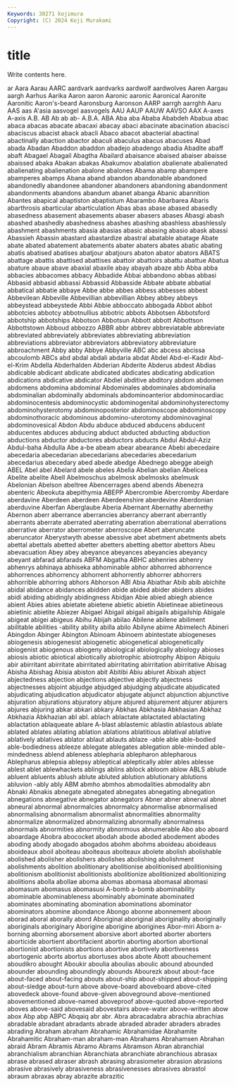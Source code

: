 ```yaml
---
Keywords: 30271 kojimura
Copyright: (C) 2024 Koji Murakami
---
```


# title

Write contents here.



ar Aara Aarau AARC
aardvark aardvarks aardwolf aardwolves Aaren Aargau aargh Aarhus Aarika Aaron
aaron Aaronic aaronic Aaronical Aaronite Aaronitic Aaron's-beard Aaronsburg Aaronson AARP
aarrgh aarrghh Aaru AAS aas A'asia aasvogel aasvogels AAU AAUP
AAUW AAVSO AAX A-axes A-axis A.B. AB Ab ab ab-
A.B.A. ABA Aba aba Ababa Ababdeh Ababua abac abaca abacas
abacate abacaxi abacay abaci abacinate abacination abacisci abaciscus abacist aback
abacli Abaco abacot abacterial abactinal abactinally abaction abactor abaculi abaculus
abacus abacuses Abad abada Abadan Abaddon abaddon abadejo abadengo abadia
Abadite abaff abaft Abagael Abagail Abagtha Abailard abaisance abaised abaiser
abaisse abaissed abaka Abakan abakas Abakumov abalation abalienate abalienated abalienating
abalienation abalone abalones Abama abamp abampere abamperes abamps Abana aband
abandon abandonable abandoned abandonedly abandonee abandoner abandoners abandoning abandonment abandonments
abandons abandum abanet abanga Abanic abannition Abantes abapical abaptiston abaptistum
Abarambo Abarbarea Abaris abarthrosis abarticular abarticulation Abas abas abase abased
abasedly abasedness abasement abasements abaser abasers abases Abasgi abash abashed
abashedly abashedness abashes abashing abashless abashlessly abashment abashments abasia abasias
abasic abasing abasio abask abassi Abassieh Abassin abastard abastardize abastral
abatable abatage Abate abate abated abatement abatements abater abaters abates
abatic abating abatis abatised abatises abatjour abatjours abaton abator abators
ABATS abattage abattis abattised abattises abattoir abattoirs abattu abattue Abatua
abature abaue abave abaxial abaxile abay abayah abaze abb Abba
abba abbacies abbacomes abbacy Abbadide Abbai abbandono abbas abbasi Abbasid
abbasid abbassi Abbassid Abbasside Abbate abbate abbatial abbatical abbatie abbaye
Abbe abbe abbes abbess abbesses abbest Abbevilean Abbeville Abbevillian abbevillian
Abbey abbey abbeys abbeystead abbeystede Abbi Abbie abboccato abbogada Abbot
abbot abbotcies abbotcy abbotnullius abbotric abbots Abbotsen Abbotsford abbotship abbotships
Abbotson Abbotsun Abbott abbott Abbottson Abbottstown Abboud abbozzo ABBR abbr
abbrev abbreviatable abbreviate abbreviated abbreviately abbreviates abbreviating abbreviation abbreviations abbreviator
abbreviators abbreviatory abbreviature abbroachment Abby abby Abbye Abbyville ABC abc
abcess abcissa abcoulomb ABCs abd abdal abdali abdaria abdat Abdel
Abd-el-Kadir Abd-el-Krim Abdella Abderhalden Abderian Abderite Abderus abdest Abdias abdicable
abdicant abdicate abdicated abdicates abdicating abdication abdications abdicative abdicator Abdiel
abditive abditory abdom abdomen abdomens abdomina abdominal Abdominales abdominales abdominalia
abdominalian abdominally abdominals abdominoanterior abdominocardiac abdominocentesis abdominocystic abdominogenital abdominohysterectomy abdominohysterotomy
abdominoposterior abdominoscope abdominoscopy abdominothoracic abdominous abdomino-uterotomy abdominovaginal abdominovesical Abdon Abdu
abduce abduced abducens abducent abducentes abduces abducing abduct abducted abducting
abduction abductions abductor abductores abductors abducts Abdul Abdul-Aziz Abdul-baha Abdulla
Abe a-be abeam abear abearance Abebi abecedaire abecedaria abecedarian abecedarians
abecedaries abecedarium abecedarius abecedary abed abede abedge Abednego abegge abeigh
ABEL Abel abel Abelard abele abeles Abelia Abelian abelian Abelicea
Abelite abelite Abell Abelmoschus abelmosk abelmosks abelmusk Abelonian Abelson abeltree
Abencerrages abend abends Abenezra abenteric Abeokuta abepithymia ABEPP Abercrombie Abercromby
Aberdare aberdavine Aberdeen aberdeen Aberdeenshire aberdevine Aberdonian aberduvine Aberfan Aberglaube
Aberia Abernant Abernathy abernethy Abernon aberr aberrance aberrancies aberrancy aberrant
aberrantly aberrants aberrate aberrated aberrating aberration aberrational aberrations aberrative aberrator
aberrometer aberroscope Abert aberuncate aberuncator Aberystwyth abesse abessive abet abetment
abetments abets abettal abettals abetted abetter abetters abetting abettor abettors
Abeu abevacuation Abey abey abeyance abeyances abeyancies abeyancy abeyant abfarad
abfarads ABFM Abgatha ABHC abhenries abhenry abhenrys abhinaya abhiseka abhominable
abhor abhorred abhorrence abhorrences abhorrency abhorrent abhorrently abhorrer abhorrers abhorrible
abhorring abhors Abhorson ABI Abia Abiathar Abib abib abichite abidal
abidance abidances abidden abide abided abider abiders abides abidi abiding
abidingly abidingness Abidjan Abie abied abiegh abience abient Abies abies
abietate abietene abietic abietin Abietineae abietineous abietinic abietite Abiezer Abigael
Abigail abigail abigails abigailship Abigale abigeat abigei abigeus Abihu Abijah
abilao Abilene abilene abiliment abilitable abilities -ability ability abilla abilo
Abilyne abime Abimelech Abineri Abingdon Abinger Abington Abinoam Abinoem abintestate
abiogeneses abiogenesis abiogenesist abiogenetic abiogenetical abiogenetically abiogenist abiogenous abiogeny abiological
abiologically abiology abioses abiosis abiotic abiotical abiotically abiotrophic abiotrophy Abipon
Abiquiu abir abirritant abirritate abirritated abirritating abirritation abirritative Abisag Abisha
Abishag Abisia abiston abit Abitibi Abiu abiuret Abixah abject abjectedness
abjection abjections abjective abjectly abjectness abjectnesses abjoint abjudge abjudged abjudging
abjudicate abjudicated abjudicating abjudication abjudicator abjugate abjunct abjunction abjunctive abjuration
abjurations abjuratory abjure abjured abjurement abjurer abjurers abjures abjuring abkar
abkari abkary Abkhas Abkhasia Abkhasian Abkhaz Abkhazia Abkhazian abl abl.
ablach ablactate ablactated ablactating ablactation ablaqueate ablare A-blast ablastemic ablastin
ablastous ablate ablated ablates ablating ablation ablations ablatitious ablatival ablative
ablatively ablatives ablator ablaut ablauts ablaze -able able able-bodied able-bodiedness
ableeze ablegate ablegates ablegation able-minded able-mindedness ablend ableness ablepharia ablepharon
ablepharous Ablepharus ablepsia ablepsy ableptical ableptically abler ables ablesse ablest
ablet ablewhackets ablings ablins ablock abloom ablow ABLS ablude abluent
abluents ablush ablute abluted ablution ablutionary ablutions abluvion -ably ably
ABM abmho abmhos abmodalities abmodality abn Abnaki Abnakis abnegate abnegated
abnegates abnegating abnegation abnegations abnegative abnegator abnegators Abner abner abnerval
abnet abneural abnormal abnormalcies abnormalcy abnormalise abnormalised abnormalising abnormalism abnormalist
abnormalities abnormality abnormalize abnormalized abnormalizing abnormally abnormalness abnormals abnormities abnormity
abnormous abnumerable Abo abo aboard aboardage Abobra abococket abodah abode
aboded abodement abodes aboding abody abogado abogados abohm abohms aboideau
aboideaus aboideaux aboil aboiteau aboiteaus aboiteaux abolete abolish abolishable abolished
abolisher abolishers abolishes abolishing abolishment abolishments abolition abolitionary abolitionise abolitionised
abolitionising abolitionism abolitionist abolitionists abolitionize abolitionized abolitionizing abolitions abolla abollae
aboma abomas abomasa abomasal abomasi abomasum abomasus abomasusi A-bomb a-bomb
abominability abominable abominableness abominably abominate abominated abominates abominating abomination abominations
abominator abominators abomine abondance Abongo abonne abonnement aboon aborad aboral
aborally abord Aboriginal aboriginal aboriginality aboriginally aboriginals aboriginary Aborigine aborigine
aborigines Abor-miri Aborn a-borning aborning aborsement aborsive abort aborted aborter
aborters aborticide abortient abortifacient abortin aborting abortion abortional abortionist abortionists
abortions abortive abortively abortiveness abortogenic aborts abortus abortuses abos abote
Abott abouchement aboudikro abought Aboukir aboulia aboulias aboulic abound abounded
abounder abounding aboundingly abounds Abourezk about about-face about-faced about-facing abouts
about-ship about-shipped about-shipping about-sledge about-turn above above-board aboveboard above-cited abovedeck
above-found above-given aboveground above-mentioned abovementioned above-named aboveproof above-quoted above-reported aboves
above-said abovesaid abovestairs above-water above-written abow abox Abp abp ABPC
Abqaiq abr abr. Abra abracadabra abrachia abrachias abradable abradant abradants
abrade abraded abrader abraders abrades abrading Abraham abraham Abrahamic Abrahamidae
Abrahamite Abrahamitic Abraham-man abraham-man Abrahams Abrahamsen Abrahan abraid Abram Abramis
Abramo Abrams Abramson Abran abranchial abranchialism abranchian Abranchiata abranchiate abranchious
abrasax abrase abrased abraser abrash abrasing abrasiometer abrasion abrasions abrasive
abrasively abrasiveness abrasivenesses abrasives abrastol abraum abraxas abray abrazite abrazitic
